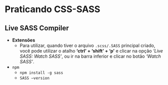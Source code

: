 # Praticando CSS-SASS

## Live SASS Compiler
- **Extensões**
	- Para utilizar, quando tiver o arquivo `.scss/.SASS` principal criado, você pode utilizar o atalho **‘ctrl’ + ‘shift’ + ‘p’** e clicar na opção *‘Live SASS: Watch SASS’*, ou ir na barra inferior e clicar no botão *‘Watch SASS’*.
- `npm`
	- `npm install -g sass`
	- `SASS –version`
